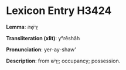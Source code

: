 # Lexicon Entry H3424

**Lemma**: יְרֵשָׁה

**Transliteration (xlit)**: yᵉrêshâh

**Pronunciation**: yer-ay-shaw'

**Description**:
from יָרַשׁ; occupancy; possession.
